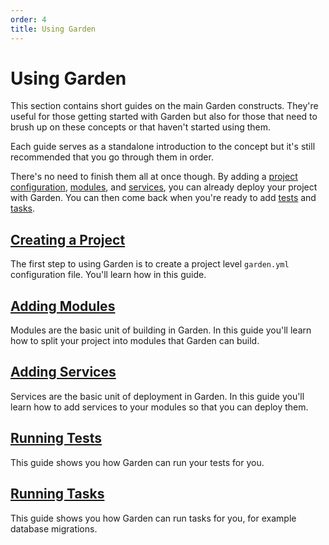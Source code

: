 ```yaml
---
order: 4
title: Using Garden
---
```


# Using Garden

This section contains short guides on the main Garden constructs. They're useful for those getting started with Garden but also for those that need to brush up on these concepts or that haven't started using them.

Each guide serves as a standalone introduction to the concept but it's still recommended that you go through them in order.

There's no need to finish them all at once though. By adding a [project configuration](./creating-a-project.md), [modules](./adding-modules.md), and [services](./adding-modules.md), you can already deploy your project with Garden. You can then come back when you're ready to add [tests](./running-tests.md) and [tasks](./running-tasks.md).

## [Creating a Project](./creating-a-project.md)
The first step to using Garden is to create a project level `garden.yml` configuration file. You'll learn how in this guide.

## [Adding Modules](./adding-modules.md)
Modules are the basic unit of building in Garden. In this guide you'll learn how to split your project into modules that Garden can build.

## [Adding Services](./adding-services.md)
Services are the basic unit of deployment in Garden. In this guide you'll learn how to add services to your modules so that you can deploy them.

## [Running Tests](./running-tests.md)
This guide shows you how Garden can run your tests for you.

## [Running Tasks](./running-tests.md)
This guide shows you how Garden can run tasks for you, for example database migrations.
